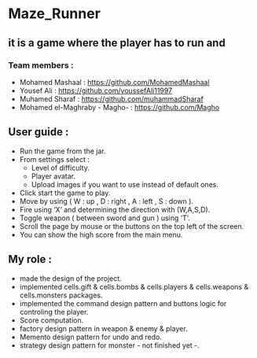 # Maze_Runner
## it is a game where the player has to run and  
 
 ### Team members :
   * Mohamed Mashaal : https://github.com/MohamedMashaal
   * Yousef Ali : https://github.com/youssefAli11997
   * Muhamed Sharaf : https://github.com/muhammadSharaf
   * Mohamed el-Maghraby - Magho- : https://github.com/Magho
 
## User guide :
 
* Run the game from the jar.
* From settings select : 
  * Level of difficulty.
  * Player avatar.
  * Upload images if you want to use instead of default ones.
* Click start the game to play.
* Move by using ( W : up , D : right , A : left , S : down ).
* Fire using ‘X’ and determining the direction with (W,A,S,D). 
* Toggle weapon ( between sword and gun ) using ‘T’.
* Scroll the page by mouse or the buttons on the top left of the screen.
* You can show the high score from the main menu. 


 ## My role  :
   * made the design of the project.
   * implemented cells.gift & cells.bombs & cells.players & cells.weapons & cells.monsters packages.
   * implemented the command design pattern and buttons logic for controling the player.
   * Score computation.
   * factory design pattern in weapon & enemy & player.
   * Memento design pattern for undo and redo.
   * strategy design pattern for monster - not finished yet -.
